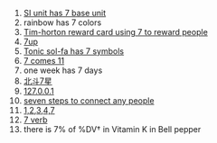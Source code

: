 1. [SI unit has 7 base unit](https://en.wikipedia.org/wiki/International_System_of_Units)
2. rainbow has 7 colors
3. [Tim-horton reward card using 7 to reward people](https://www.timhortons.ca/?lang=en&locale-selected=1) 
4. [7up](https://www.7up.com/en) 
5. [Tonic sol-fa has 7 symbols](https://en.wikipedia.org/wiki/Tonic_sol-fa)
6. [7 comes 11](https://www.phrases.org.uk/bulletin_board/55/messages/732.html)
7. one week has 7 days
8. [北斗7星](https://zh.wikipedia.org/zh/%E5%8C%97%E6%96%97%E4%B8%83%E6%98%9F)
9. [127.0.0.1](https://en.wikipedia.org/wiki/Localhost)
10. [seven steps to connect any people](https://en.wikipedia.org/wiki/Six_degrees_of_separation)
11. [1,2,3,4,7](https://en.wikipedia.org/wiki/Golden_spiral#/media/File:Lucas_number_spiral.svg)
12. [7 verb](https://blog.fastfedora.com/2012/01/1-motto-7-verbs-for-2012.html)
13. there is 7% of %DV† in Vitamin K in Bell pepper
